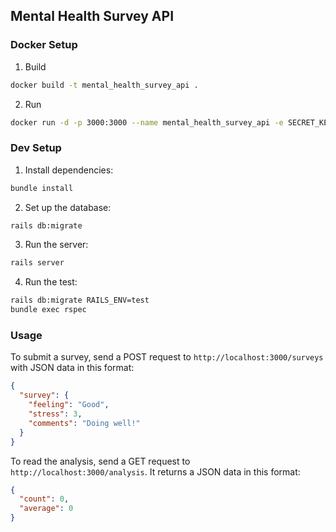 ## Mental Health Survey API

### Docker Setup

1. Build
```bash
docker build -t mental_health_survey_api .
```

2. Run
```bash
docker run -d -p 3000:3000 --name mental_health_survey_api -e SECRET_KEY_BASE=your_generated_secret_key_here mental_health_survey_api
```

### Dev Setup
1. Install dependencies:
```bash
bundle install
```

2. Set up the database:
```bash
rails db:migrate
```

3. Run the server:
```bash
rails server
```

4. Run the test:
```bash
rails db:migrate RAILS_ENV=test
bundle exec rspec
```

### Usage
To submit a survey, send a POST request to `http://localhost:3000/surveys` with JSON data in this format:
```json
{
  "survey": {
    "feeling": "Good",
    "stress": 3,
    "comments": "Doing well!"
  }
}
```
To read the analysis, send a GET request to `http://localhost:3000/analysis`. It returns a JSON data in this format:
```json
{
  "count": 0,
  "average": 0
}
```
